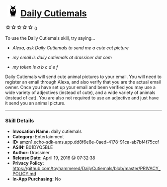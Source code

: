 # &nbsp;<img src="skill_icon" alt="Daily Cutiemals icon" width="36"> [Daily Cutiemals](http://alexa.amazon.com/#skills/amzn1.echo-sdk-ams.app.dd8f6e8e-0aed-4178-91ca-ab7bf4f75ccf)
![0 stars](../../images/ic_star_border_black_18dp_1x.png)![0 stars](../../images/ic_star_border_black_18dp_1x.png)![0 stars](../../images/ic_star_border_black_18dp_1x.png)![0 stars](../../images/ic_star_border_black_18dp_1x.png)![0 stars](../../images/ic_star_border_black_18dp_1x.png) 0

To use the Daily Cutiemals skill, try saying...

* *Alexa, ask Daily Cutiemals to send me a cute cat picture*

* *my email is daily cutiemals at drassiner dot com*

* *my token is a b c d e f*

Daily Cutiemals will send cute animal pictures to your email. You will need to register an email through Alexa, and also verify that you are the actual email owner. Once you have set up your email and been verified you may use a wide variety of adjectives (instead of cute), and a wide variety of animals (instead of cat). You are also not required to use an adjective and just have it send you an animal picture.

***

### Skill Details

* **Invocation Name:** daily cutiemals
* **Category:** Entertainment
* **ID:** amzn1.echo-sdk-ams.app.dd8f6e8e-0aed-4178-91ca-ab7bf4f75ccf
* **ASIN:** B01DYQ5BLE
* **Author:** Drassiner
* **Release Date:** April 19, 2016 @ 07:32:38
* **Privacy Policy:** https://github.com/toyhammered/DailyCutiemals/blob/master/PRIVACY_POLICY.md
* **In-App Purchasing:** No
